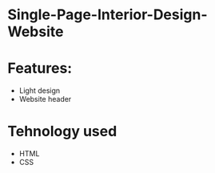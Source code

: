 # Single-Page-Interior-Design-Website
# Features:
<ul>
  <li>Light design</i>
  <li>Website header</i>
</ul>

# Tehnology used
<ul>
  <li>HTML</i>
  <li>CSS</i>
</ul>  
